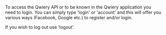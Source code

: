 To access the Qwiery API or to be known in the Qwiery application you need to login. You can simply type 'login' or 'account' and this will offer you various ways (Facebook, Google etc.) to register and/or login.

If you wish to log out use 'logout'.
